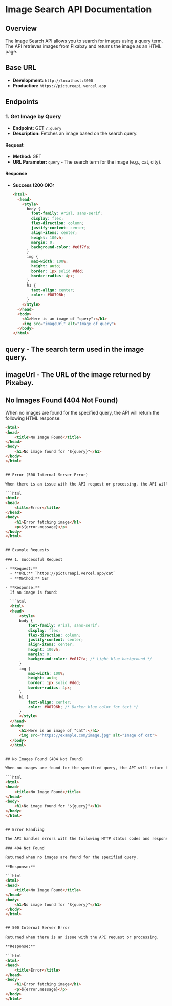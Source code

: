 # Image Search API Documentation

## Overview

The Image Search API allows you to search for images using a query term. The API retrieves images from Pixabay and returns the image as an HTML page.

## Base URL

- **Development:** `http://localhost:3000`
- **Production:** `https://pictureapi.vercel.app`

## Endpoints

### 1. Get Image by Query

- **Endpoint:** GET `/:query`
- **Description:** Fetches an image based on the search query.

#### Request

- **Method:** GET
- **URL Parameter:** `query` - The search term for the image (e.g., cat, city).

#### Response

- **Success (200 OK):**

  ```html
  <html>
    <head>
      <style>
        body {
          font-family: Arial, sans-serif;
          display: flex;
          flex-direction: column;
          justify-content: center;
          align-items: center;
          height: 100vh;
          margin: 0;
          background-color: #e0f7fa;
        }
        img {
          max-width: 100%;
          height: auto;
          border: 1px solid #ddd;
          border-radius: 4px;
        }
        h1 {
          text-align: center;
          color: #00796b;
        }
      </style>
    </head>
    <body>
      <h1>Here is an image of "query":</h1>
      <img src="imageUrl" alt="Image of query">
    </body>
  </html>

## query - The search term used in the image query.

## imageUrl - The URL of the image returned by Pixabay.

## No Images Found (404 Not Found)

When no images are found for the specified query, the API will return the following HTML response:

```html
<html>
<head>
    <title>No Image Found</title>
</head>
<body>
    <h1>No image found for "${query}"</h1>
</body>
</html>


## Error (500 Internal Server Error)

When there is an issue with the API request or processing, the API will return the following HTML response:

```html
<html>
<head>
    <title>Error</title>
</head>
<body>
    <h1>Error fetching image</h1>
    <p>${error.message}</p>
</body>
</html>


## Example Requests

### 1. Successful Request

- **Request:**
  - **URL:** `https://pictureapi.vercel.app/cat`
  - **Method:** GET

- **Response:**
  If an image is found:

  ```html
  <html>
  <head>
      <style>
      body {
          font-family: Arial, sans-serif;
          display: flex;
          flex-direction: column;
          justify-content: center;
          align-items: center;
          height: 100vh;
          margin: 0;
          background-color: #e0f7fa; /* Light blue background */
      }
      img {
          max-width: 100%;
          height: auto;
          border: 1px solid #ddd;
          border-radius: 4px;
      }
      h1 {
          text-align: center;
          color: #00796b; /* Darker blue color for text */
      }
      </style>
  </head>
  <body>
      <h1>Here is an image of "cat":</h1>
      <img src="https://example.com/image.jpg" alt="Image of cat">
  </body>
  </html>


## No Images Found (404 Not Found)

When no images are found for the specified query, the API will return the following HTML response:

```html
<html>
<head>
    <title>No Image Found</title>
</head>
<body>
    <h1>No image found for "${query}"</h1>
</body>
</html>


## Error Handling

The API handles errors with the following HTTP status codes and responses:

### 404 Not Found

Returned when no images are found for the specified query.

**Response:**

```html
<html>
<head>
    <title>No Image Found</title>
</head>
<body>
    <h1>No image found for "${query}"</h1>
</body>
</html>


## 500 Internal Server Error

Returned when there is an issue with the API request or processing.

**Response:**

```html
<html>
<head>
    <title>Error</title>
</head>
<body>
    <h1>Error fetching image</h1>
    <p>${error.message}</p>
</body>
</html>


